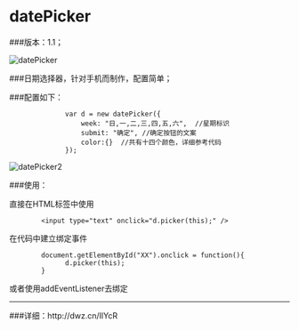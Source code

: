 datePicker
==========
###版本：1.1；

![datePicker](http://yuminjustin.cn/uploadfile/2014/1231/20141231055421706.png "datePicker") 

###日期选择器，针对手机而制作，配置简单；

###配置如下：

                  var d = new datePicker({
                      week: "日,一,二,三,四,五,六",  //星期标识
                      submit: "确定", //确定按钮的文案
                      color:{}  //共有十四个颜色，详细参考代码
                  });
                  
![datePicker2](http://yuminjustin.cn/uploadfile/2015/0105/20150105113918855.jpg "datePicker2") 

###使用：

直接在HTML标签中使用

            <input type="text" onclick="d.picker(this);" />
            
在代码中建立绑定事件

            document.getElementById("XX").onclick = function(){
                  d.picker(this);
            }
  
或者使用addEventListener去绑定
<hr/>
###详细：http://dwz.cn/IlYcR
